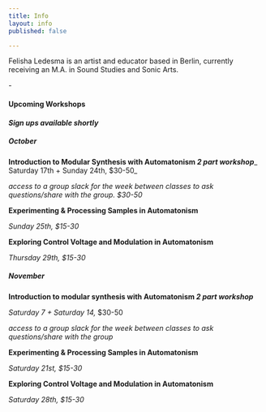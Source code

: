 ```yaml
---
title: Info
layout: info
published: false

---
```

Felisha Ledesma is an artist and educator based in Berlin, currently receiving an M.A. in Sound Studies and Sonic Arts.

\-

#### **Upcoming Workshops**

#### _Sign ups available shortly_

##### **October**

**Introduction to Modular Synthesis with Automatonism *2 part workshop***_  
Saturday 17th + Sunday 24th, $30-50_

_access to a group slack for the week between classes to ask questions/share with the group. $30-50_

**Experimenting & Processing Samples in Automatonism**

_Sunday_ _25th, $15-30_

**Exploring Control Voltage and Modulation in Automatonism**

_Thursday_ _29th, $15-30_

##### **November**

__Introduction to modular synthesis with Automatonism *2 part workshop*__

_Saturday 7 + Saturday 14,_  $30-50

_access to a group slack for the week between classes to ask questions/share with the group_

**Experimenting & Processing Samples in Automatonism**

_Saturday 21st, $15-30_

**Exploring Control Voltage and Modulation in Automatonism**

_Saturday_ _28th, $15-30_